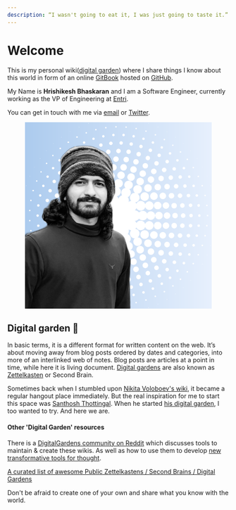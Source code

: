```yaml
---
description: “I wasn't going to eat it, I was just going to taste it.” - Winnie the Pooh
---
```


# Welcome

This is my personal wiki([digital garden](https://schof.co/digital-garden/)) where I share things I know about this world in form of an online [GitBook](https://wiki.stultus.in) hosted on [GitHub](https://github.com/stultus/wiki).

My Name is **Hrishikesh Bhaskaran** and I am a Software Engineer, currently working as the VP of Engineering at [Entri](https://entri.app).&#x20;

You can get in touch with me via [email](mailto:hello@stultus.in) or [Twitter](https://twitter.com/\_stultus).

<figure><img src=".gitbook/assets/profile-pic-3.png" alt=""><figcaption></figcaption></figure>

## Digital garden 🌱 <a href="#grow-your-own-digital-garden" id="grow-your-own-digital-garden"></a>

In basic terms, it is a different format for written content on the web. It’s about moving away from blog posts ordered by dates and categories, into more of an interlinked web of notes. Blog posts are articles at a point in time, while here it is living document. [Digital gardens](https://joelhooks.com/digital-garden) are also known as [Zettelkasten](https://en.wikipedia.org/wiki/Zettelkasten) or Second Brain.

Sometimes back when I stumbled upon [Nikita Voloboev's wiki](https://wiki.nikitavoloboev.xyz/), it became a regular hangout place immediately. But the real inspiration for me to start this space was [Santhosh Thottingal](https://thottingal.in/). When he started [his digital garden](https://docs.thottingal.in/), I too wanted to try. And here we are.&#x20;

#### Other 'Digital Garden' resources

&#x20;There is a [DigitalGardens community on Reddit](https://www.reddit.com/r/DigitalGardens/) which discusses tools to maintain & create these wikis. As well as how to use them to develop [new transformative tools for thought](https://numinous.productions/ttft/).

​[A curated list of awesome Public Zettelkastens / Second Brains / Digital Gardens](https://github.com/KasperZutterman/Second-Brain)​

Don't be afraid to create one of your own and share what you know with the world.
